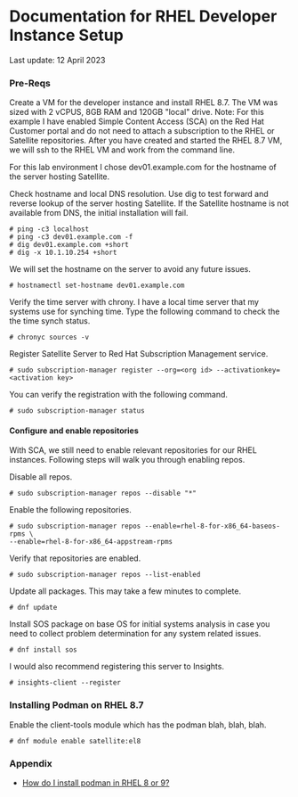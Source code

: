 # Documentation for RHEL Developer Instance Setup

Last update: 12 April 2023

### Pre-Reqs


Create a VM for the developer instance and install RHEL 8.7.  The VM was sized with 2 vCPUS, 8GB RAM and 120GB "local" drive.  Note: For this example I have enabled Simple Content Access (SCA) on the Red Hat Customer portal and do not need to attach a subscription to the RHEL or Satellite repositories.  After you have created and started the RHEL 8.7 VM, we will ssh to the RHEL VM and work from the command line.

For this lab environment I chose dev01.example.com for the hostname of the server hosting Satellite. 

Check hostname and local DNS resolution.  Use dig to test forward and reverse lookup of the server hosting Satellite.  If the Satellite hostname is not available from DNS, the initial installation will fail.    
```
# ping -c3 localhost
# ping -c3 dev01.example.com -f
# dig dev01.example.com +short
# dig -x 10.1.10.254 +short
```   
We will set the hostname on the server to avoid any future issues.
```
# hostnamectl set-hostname dev01.example.com
```

Verify the time server with chrony.  I have a local time server that my systems use for synching time.  Type the following command to check the the time synch status.  
```
# chronyc sources -v
```
Register Satellite Server to Red Hat Subscription Management service.
```
# sudo subscription-manager register --org=<org id> --activationkey=<activation key>
```
You can verify the registration with the following command.
```
# sudo subscription-manager status
```    
#### Configure and enable repositories  

With SCA, we still need to enable relevant repositories for our RHEL instances.  Following steps will walk you through enabling repos.

Disable all repos.
```    
# sudo subscription-manager repos --disable "*"
```       
Enable the following repositories.
```    
# sudo subscription-manager repos --enable=rhel-8-for-x86_64-baseos-rpms \
--enable=rhel-8-for-x86_64-appstream-rpms
```
Verify that repositories are enabled.
```
# sudo subscription-manager repos --list-enabled
```

Update all packages.  This may take a few minutes to complete.
```
# dnf update
```
Install SOS package on base OS for initial systems analysis in case you need to collect problem determination for any system related issues.  
```
# dnf install sos
```
 I would also recommend registering this server to Insights.  
```
# insights-client --register
```
### Installing Podman on RHEL 8.7
Enable the client-tools module which has the podman blah, blah, blah.
```
# dnf module enable satellite:el8
```

### Appendix
- [How do I install podman in RHEL 8 or 9?](https://access.redhat.com/solutions/3650231)
